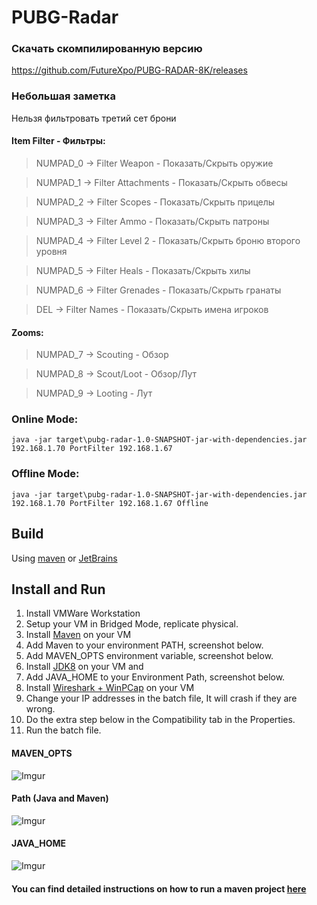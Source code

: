 # PUBG-Radar 

### Скачать скомпилированную версию

https://github.com/FutureXpo/PUBG-RADAR-8K/releases

### Небольшая заметка

Нельзя фильтровать третий сет брони

#### Item Filter - Фильтры:
>NUMPAD_0 -> Filter Weapon - Показать/Скрыть оружие

>NUMPAD_1 -> Filter Attachments - Показать/Скрыть обвесы

>NUMPAD_2 -> Filter Scopes - Показать/Скрыть прицелы

>NUMPAD_3 -> Filter Ammo - Показать/Скрыть патроны

>NUMPAD_4 -> Filter Level 2 - Показать/Скрыть броню второго уровня

>NUMPAD_5 -> Filter Heals - Показать/Скрыть хилы

>NUMPAD_6 -> Filter Grenades - Показать/Скрыть гранаты

>DEL -> Filter Names - Показать/Скрыть имена игроков

#### Zooms:
>NUMPAD_7 -> Scouting - Обзор

>NUMPAD_8 -> Scout/Loot - Обзор/Лут

>NUMPAD_9 -> Looting - Лут

### Online Mode:

`java -jar target\pubg-radar-1.0-SNAPSHOT-jar-with-dependencies.jar 192.168.1.70 PortFilter 192.168.1.67`

### Offline Mode:

`java -jar target\pubg-radar-1.0-SNAPSHOT-jar-with-dependencies.jar 192.168.1.70 PortFilter 192.168.1.67 Offline`

## Build
Using [maven](https://maven.apache.org/) or [JetBrains](https://www.jetbrains.com/idea/)

## Install and Run

1. Install VMWare Workstation
2. Setup your VM in Bridged Mode, replicate physical.
3. Install [Maven](https://maven.apache.org/install.html) on your VM
4. Add Maven to your environment PATH, screenshot below.
4. Add MAVEN_OPTS environment variable, screenshot below.
4. Install [JDK8](http://www.oracle.com/technetwork/java/javase/downloads/jdk8-downloads-2133151.html) on your VM and 
5. Add JAVA_HOME to your Environment Path, screenshot below.
5. Install [Wireshark + WinPCap](https://www.wireshark.org/) on your VM
6. Change your IP addresses in the batch file, It will crash if they are wrong.
7. Do the extra step below in the Compatibility tab in the Properties.
8. Run the batch file.

#### MAVEN_OPTS
![Imgur](https://i.imgur.com/aWCdgUX.png)

#### Path (Java and Maven)
![Imgur](https://i.imgur.com/hSCYrCM.png)

#### JAVA_HOME
![Imgur](https://i.imgur.com/4zT1YNR.png)


#### You can find detailed instructions on how to run a maven project [here](https://maven.apache.org/run.html)

